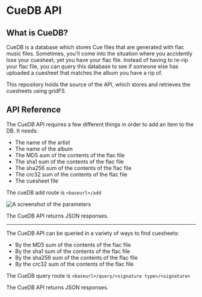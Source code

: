 CueDB API
=========

What is CueDB?
--------------

CueDB is a database which stores Cue files that are generated with flac music files.
Sometimes, you'll come into the situation where you accidently lose your cuesheet,
yet you have your flac file. Instead of having to re-rip your flac file, you can
query this database to see if someone else has uploaded a cuesheet that matches the
album you have a rip of.

This repository holds the source of the API, which stores and retrieves the cuesheets
using gridFS.

API Reference
-------------

The CueDB API requires a few different things in order to add an item to the DB. It 
needs:

* The name of the artist
* The name of the album
* The MD5 sum of the contents of the flac file
* The sha1 sum of the contents of the flac file
* The sha256 sum of the contents of the flac file
* The crc32 sum of the contents of the flac file
* The cuesheet file

The cueDB add route is ``<baseurl>/add``

![A screenshot of the parameters](http://i.imgur.com/HAoLl.png)

The CueDB API returns JSON responses.

---

The CueDB API can be queried in a variety of ways to find cuesheets:

* By the MD5 sum of the contents of the flac file
* By the sha1 sum of the contents of the flac file
* By the sha256 sum of the contents of the flac file
* By the crc32 sum of the contents of the flac file

The CueDB query route is ``<baseurl>/query/<signature type>/<signature>``

The CueDB API returns JSON responses.